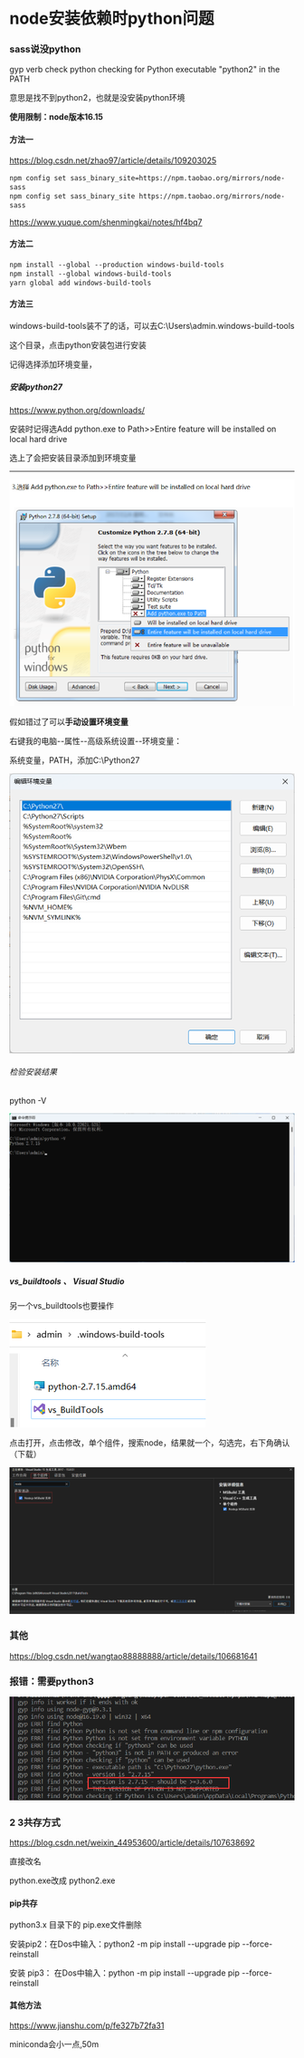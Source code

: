 # node安装依赖时python问题

### sass说没python

gyp verb check python checking for Python executable "python2" in the PATH

意思是找不到python2，也就是没安装python环境

**使用限制：node版本16.15**

#### 方法一

<https://blog.csdn.net/zhao97/article/details/109203025>

```plain
npm config set sass_binary_site=https://npm.taobao.org/mirrors/node-sass
npm config set sass_binary_site https://npm.taobao.org/mirrors/node-sass
```

<https://www.yuque.com/shenmingkai/notes/hf4bq7>

#### 方法二

```plain
npm install --global --production windows-build-tools
npm install --global windows-build-tools
yarn global add windows-build-tools
```

#### 方法三

windows-build-tools装不了的话，可以去C:\Users\admin\.windows-build-tools

这个目录，点击python安装包进行安装

记得选择添加环境变量，

##### 安装python27

<https://www.python.org/downloads/>

安装时记得选Add python.exe to Path>>Entire feature will be installed on local hard drive

选上了会把安装目录添加到环境变量

------

![img](https://raw.githubusercontent.com/xxxsjan/pic-bed/main/202304291744719.png)

假如错过了可以**手动设置环境变量**

右键我的电脑--属性--高级系统设置--环境变量：

系统变量，PATH，添加C:\Python27

![img](https://raw.githubusercontent.com/xxxsjan/pic-bed/main/202304291743071.png)

###### 检验安装结果

python -V

![img](https://raw.githubusercontent.com/xxxsjan/pic-bed/main/202304291744819.png)

##### vs_buildtools 、 Visual Studio

另一个vs_buildtools也要操作

![img](https://raw.githubusercontent.com/xxxsjan/pic-bed/main/202304291744148.png)

点击打开，点击修改，单个组件，搜索node，结果就一个，勾选完，右下角确认（下载）

![img](https://raw.githubusercontent.com/xxxsjan/pic-bed/main/202304291744405.png)

### 其他

<https://blog.csdn.net/wangtao88888888/article/details/106681641>

### 报错：需要python3

![img](https://raw.githubusercontent.com/xxxsjan/pic-bed/main/202304291744923.png)

### 2 3共存方式

<https://blog.csdn.net/weixin_44953600/article/details/107638692>

直接改名

python.exe改成 python2.exe

#### pip共存

python3.x 目录下的 pip.exe文件删除

安装pip2：在Dos中输入：python2 -m pip install --upgrade pip --force-reinstall

安装 pip3： 在Dos中输入：python -m pip install --upgrade pip --force-reinstall

#### 其他方法

<https://www.jianshu.com/p/fe327b72fa31>

miniconda会小一点,50m
